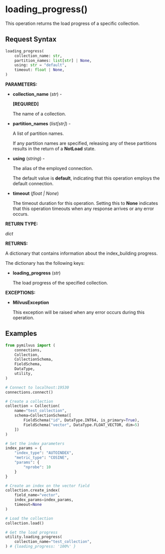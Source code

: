
# loading_progress()

This operation returns the load progress of a specific collection.

## Request Syntax

```python
loading_progress(
    collection_name: str,
    partition_names: list[str] | None,
    using: str = "default",
    timeout: float | None,
)
```

__PARAMETERS:__

- __collection_name__ (_str_) -

    __[REQUIRED]__

    The name of a collection.

- __partition_names__ (_list[str]_) -

    A list of partition names.

    If any partition names are specified, releasing any of these partitions results in the return of a __NotLoad__ state.

- __using__ (_string_) - 

    The alias of the employed connection.

    The default value is __default__, indicating that this operation employs the default connection.

- __timeout__ (_float _|_ None_)  

    The timeout duration for this operation. Setting this to __None__ indicates that this operation timeouts when any response arrives or any error occurs.

__RETURN TYPE:__

_dict_

__RETURNS:__

A dictionary that contains information about the index_building progress.

The dictionary has the following keys:

- __loading_progress__ (_str_)

    The load progress of the specified collection.

__EXCEPTIONS:__

- __MilvusException__

    This exception will be raised when any error occurs during this operation.

## Examples

```python
from pymilvus import (
    connections, 
    Collection, 
    CollectionSchema, 
    FieldSchema, 
    DataType, 
    utility,
)

# Connect to localhost:19530
connections.connect()

# Create a collection
collection = Collection(
    name="test_collection",
    schema=CollectionSchema([
        FieldSchema("id", DataType.INT64, is_primary=True),
        FieldSchema("vector", DataType.FLOAT_VECTOR, dim=5)
    ])
)

# Set the index parameters
index_params = {
    "index_type": "AUTOINDEX",
    "metric_type": "COSINE",
    "params": {
        "nprobe": 10
    }
}

# Create an index on the vector field
collection.create_index(
    field_name="vector", 
    index_params=index_params, 
    timeout=None
)

# Load the collection
collection.load()

# Get the load progress
utility.loading_progress(
    collection_name="test_collection",
) # {loading_progress: '100%' }
```


